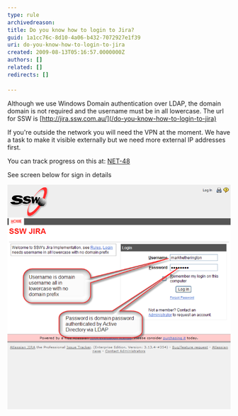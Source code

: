 ```yaml
---
type: rule
archivedreason: 
title: Do you know how to login to Jira?
guid: 1a1cc76c-8d10-4a06-b432-7072927e1f39
uri: do-you-know-how-to-login-to-jira
created: 2009-08-13T05:16:57.0000000Z
authors: []
related: []
redirects: []

---
```


Although we use Windows Domain authentication over LDAP, the domain domain is not required and the username must be in all lowercase. The url for SSW is [http://jira.ssw.com.au/](/do-you-know-how-to-login-to-jira)
<!--endintro-->

If you're outside the network you will need the VPN at the moment. We have a task to make it visible externally but we need more external IP addresses first.

You can track progress on this at: [NET-48](/do-you-know-how-to-login-to-jira)

See screen below for sign in details

![Alternate Text](/rules/do-you-know-how-to-login-to-jira/SignIn.png)

